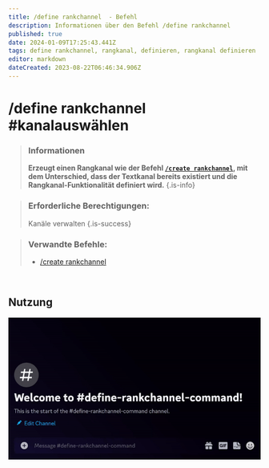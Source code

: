```yaml
---
title: /define rankchannel  - Befehl
description: Informationen über den Befehl /define rankchannel
published: true
date: 2024-01-09T17:25:43.441Z
tags: define rankchannel, rangkanal, definieren, rangkanal definieren
editor: markdown
dateCreated: 2023-08-22T06:46:34.906Z
---
```


# /define rankchannel #kanalauswählen

>### Informationen
>**Erzeugt einen Rangkanal wie der Befehl [`/create rankchannel`](/de/commands/create/rankChannel), mit dem Unterschied, dass der Textkanal bereits existiert und die Rangkanal-Funktionalität definiert wird.**
>{.is-info}

>### Erforderliche Berechtigungen: 
>Kanäle verwalten
>{.is-success}

>### Verwandte Befehle:
>-   [/create rankchannel](/de/commands/create/rankChannel/)  

<br>

## Nutzung

![](/new_define_rankchannel.gif)